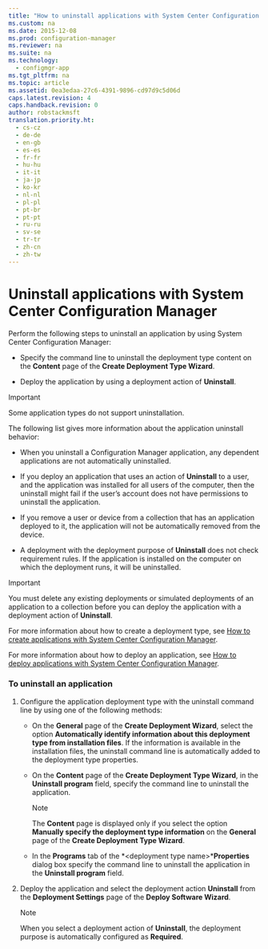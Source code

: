 ```yaml
---
title: "How to uninstall applications with System Center Configuration Manager"
ms.custom: na
ms.date: 2015-12-08
ms.prod: configuration-manager
ms.reviewer: na
ms.suite: na
ms.technology: 
  - configmgr-app
ms.tgt_pltfrm: na
ms.topic: article
ms.assetid: 0ea3edaa-27c6-4391-9896-cd97d9c5d06d
caps.latest.revision: 4
caps.handback.revision: 0
author: robstackmsft
translation.priority.ht: 
  - cs-cz
  - de-de
  - en-gb
  - es-es
  - fr-fr
  - hu-hu
  - it-it
  - ja-jp
  - ko-kr
  - nl-nl
  - pl-pl
  - pt-br
  - pt-pt
  - ru-ru
  - sv-se
  - tr-tr
  - zh-cn
  - zh-tw
---
```

# Uninstall applications with System Center Configuration Manager
Perform the following steps to uninstall an application by using System Center Configuration Manager:  
  
-   Specify the command line to uninstall the deployment type content on the **Content** page of the **Create Deployment Type Wizard**.  
  
-   Deploy the application by using a deployment action of **Uninstall**.  
  
> [!IMPORTANT]  
>  Some application types do not support uninstallation.  
  
 The following list gives more information about the application uninstall behavior:  
  
-   When you uninstall a Configuration Manager application, any dependent applications are not automatically uninstalled.  
  
-   If you deploy an application that uses an action of **Uninstall** to a user, and the application was installed for all users of the computer, then the uninstall might fail if the user’s account does not have permissions to uninstall the application.  
  
-   If you remove a user or device from a collection that has an application deployed to it, the application will not be automatically removed from the device.  
  
-   A deployment with the deployment purpose of **Uninstall** does not check requirement rules. If the application is installed on the computer on which the deployment runs, it will be uninstalled.  
  
> [!IMPORTANT]  
>  You must delete any existing deployments or simulated deployments of an application to a collection before you can deploy the application with a deployment action of **Uninstall**.  
  
 For more information about how to create a deployment type, see [How to create applications with System Center Configuration Manager](../../apps/deploy-use/create-applications.md).  
  
 For more information about how to deploy an application, see [How to deploy applications with System Center Configuration Manager](../../apps/deploy-use/deploy-applications.md).  
  
### To uninstall an application  
  
1.  Configure the application deployment type with the uninstall command line by using one of the following methods:  
  
    -   On the **General** page of the **Create Deployment Wizard**, select the option **Automatically identify information about this deployment type from installation files**. If the information is available in the installation files, the uninstall command line is automatically added to the deployment type properties.  
  
    -   On the **Content** page of the **Create Deployment Type Wizard**, in the **Uninstall program** field, specify the command line to uninstall the application.  
  
        > [!NOTE]  
        >  The **Content** page is displayed only if you select the option **Manually specify the deployment type information** on the **General** page of the **Create Deployment Type Wizard**.  
  
    -   In the **Programs** tab of the *<deployment type name\>***Properties** dialog box specify the command line to uninstall the application in the **Uninstall program** field.  
  
2.  Deploy the application and select the deployment action **Uninstall** from the **Deployment Settings** page of the **Deploy Software Wizard**.  
  
    > [!NOTE]  
    >  When you select a deployment action of **Uninstall**, the deployment purpose is automatically configured as **Required**.  
  
